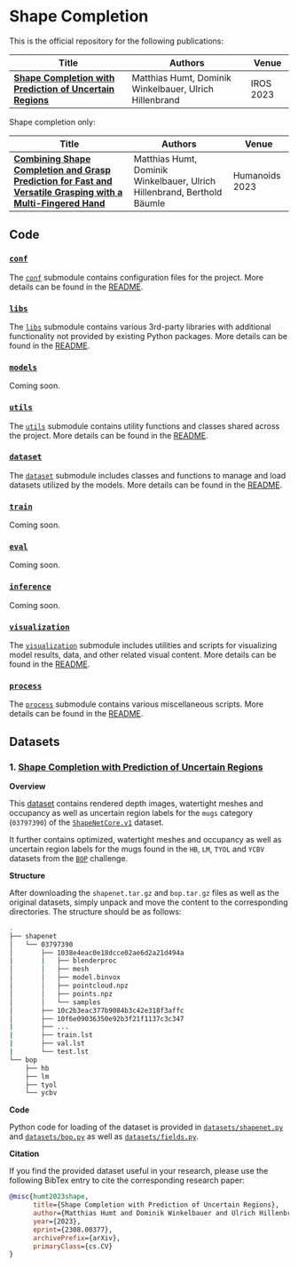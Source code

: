 # Shape Completion
This is the official repository for the following publications:

| Title | Authors | Venue |
|---|---|---|
| [**Shape Completion with Prediction of Uncertain Regions**](https://arxiv.org/abs/2308.00377) | Matthias Humt, Dominik Winkelbauer, Ulrich Hillenbrand | IROS 2023 |

Shape completion only:

| Title | Authors | Venue |
|---|---|---|
| [**Combining Shape Completion and Grasp Prediction for Fast and Versatile Grasping with a Multi-Fingered Hand**](https://dlr-alr.github.io/grasping/_pages/humanoids23.html) | Matthias Humt, Dominik Winkelbauer, Ulrich Hillenbrand, Berthold Bäumle | Humanoids 2023 |

## Code
### [`conf`](https://github.com/DLR-RM/shape-completion/conf)

The [`conf`](https://github.com/DLR-RM/shape-completion/conf) submodule contains configuration files for the project. More details can be found in the [README](https://github.com/DLR-RM/shape-completion/conf/blob/main/README.md).

### [`libs`](https://github.com/DLR-RM/shape-completion/libs)

The [`libs`](https://github.com/DLR-RM/shape-completion/libs) submodule contains various 3rd-party libraries with additional functionality not provided by existing Python packages. More details can be found in the [README](https://github.com/DLR-RM/shape-completion/libs/blob/main/README.md).

### [`models`](https://github.com/DLR-RM/shape-completion/models)

Coming soon.

### [`utils`](https://github.com/DLR-RM/shape-completion/utils)

The [`utils`](https://github.com/DLR-RM/shape-completion/utils) submodule contains utility functions and classes shared across the project. More details can be found in the [README](https://github.com/DLR-RM/shape-completion/utils/blob/main/README.md).

### [`dataset`](https://github.com/DLR-RM/shape-completion/dataset)

The [`dataset`](https://github.com/DLR-RM/shape-completion/dataset) submodule includes classes and functions to manage and load datasets utilized by the models. More details can be found in the [README](https://github.com/DLR-RM/shape-completion/dataset/blob/main/README.md).

### [`train`](https://github.com/DLR-RM/shape-completion/train)

Coming soon.

### [`eval`](https://github.com/DLR-RM/shape-completion/eval)

Coming soon.

### [`inference`](https://github.com/DLR-RM/shape-completion/inference)

Coming soon.

### [`visualization`](https://github.com/DLR-RM/shape-completion/visualize)

The [`visualization`](https://github.com/DLR-RM/shape-completion/visualize) submodule includes utilities and scripts for visualizing model results, data, and other related visual content. More details can be found in the [README](https://github.com/DLR-RM/shape-completion/visualize/blob/main/README.md).

### [`process`](https://github.com/DLR-RM/shape-completion/process)

The [`process`](https://github.com/DLR-RM/shape-completion/process) submodule contains various miscellaneous scripts. More details can be found in the [README](https://github.com/DLR-RM/shape-completion/process/blob/main/README.md).

## Datasets
### 1. [Shape Completion with Prediction of Uncertain Regions](https://zenodo.org/uploads/10284230)

**Overview**

This [dataset](https://zenodo.org/uploads/10284230) contains rendered depth images, watertight meshes and occupancy as well as uncertain region labels for the `mugs` category (`03797390`) of the [`ShapeNetCore.v1`](https://shapenet.org) dataset.

It further contains optimized, watertight meshes and occupancy as well as uncertain region labels for the mugs found in the `HB`, `LM`, `TYOL` and `YCBV` datasets from the [`BOP`](https://bop.felk.cvut.cz/datasets) challenge.

**Structure**

After downloading the `shapenet.tar.gz` and `bop.tar.gz` files as well as the original datasets, simply unpack and move the content to the corresponding directories. The structure should be as follows:
```bash
.
├── shapenet
│   └── 03797390
│       ├── 1038e4eac0e18dcce02ae6d2a21d494a
|       |   ├── blenderproc
│       │   ├── mesh
│       │   ├── model.binvox
│       │   ├── pointcloud.npz
│       │   ├── points.npz
│       │   └── samples
│       ├── 10c2b3eac377b9084b3c42e318f3affc
│       ├── 10f6e09036350e92b3f21f1137c3c347
|       ├── ...
|       ├── train.lst
|       ├── val.lst
|       └── test.lst
└── bop
    ├── hb
    ├── lm
    ├── tyol
    └── ycbv
```

**Code**

Python code for loading of the dataset is provided in [`datasets/shapenet.py`]() and [`datasets/bop.py`]() as well as [`datasets/fields.py`]().

**Citation**

If you find the provided dataset useful in your research, please use the following BibTex entry to cite the corresponding research paper:

```bibtex
@misc{humt2023shape,
      title={Shape Completion with Prediction of Uncertain Regions}, 
      author={Matthias Humt and Dominik Winkelbauer and Ulrich Hillenbrand},
      year={2023},
      eprint={2308.00377},
      archivePrefix={arXiv},
      primaryClass={cs.CV}
}
```
